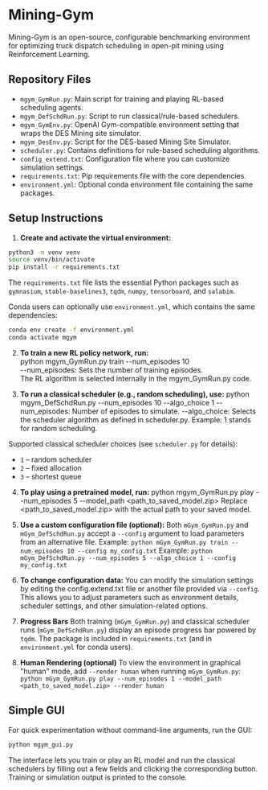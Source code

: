 # Mining-Gym
Mining-Gym is an open-source, configurable benchmarking environment for optimizing truck dispatch scheduling in open-pit mining using Reinforcement Learning.


## Repository Files

- `mgym_GymRun.py`: Main script for training and playing RL-based scheduling agents.
- `mgym_DefSchdRun.py`: Script to run classical/rule-based schedulers.
- `mgym_GymEnv.py`: OpenAI Gym-compatible environment setting that wraps the DES Mining site simulator.
- `mgym_DesEnv.py`: Script for the DES-based Mining Site Simulator.
- `scheduler.py`: Contains definitions for rule-based scheduling algorithms.
- `config_extend.txt`: Configuration file where you can customize simulation settings.
- `requirements.txt`: Pip requirements file with the core dependencies.
- `environment.yml`: Optional conda environment file containing the same packages.
  
## Setup Instructions

1. **Create and activate the virtual environment:**
```bash
python3 -m venv venv
source venv/bin/activate
pip install -r requirements.txt
```
The `requirements.txt` file lists the essential Python packages such as
`gymnasium`, `stable-baselines3`, `tqdm`, `numpy`, `tensorboard`, and `salabim`.

Conda users can optionally use `environment.yml`, which contains the same
dependencies:
```bash
conda env create -f environment.yml
conda activate mgym
```

2. **To train a new RL policy network, run:**  
python mgym_GymRun.py train --num_episodes 10  
--num_episodes: Sets the number of training episodes.  
The RL algorithm is selected internally in the mgym_GymRun.py code.

3. **To run a classical scheduler (e.g., random scheduling), use:**
python mgym_DefSchdRun.py --num_episodes 10 --algo_choice 1
--num_episodes: Number of episodes to simulate.
--algo_choice: Selects the scheduler algorithm as defined in scheduler.py.
Example: 1 stands for random scheduling.

Supported classical scheduler choices (see `scheduler.py` for details):
- `1` – random scheduler
- `2` – fixed allocation
- `3` – shortest queue

4. **To play using a pretrained model, run:**
python mgym_GymRun.py play --num_episodes 5 --model_path <path_to_saved_model.zip>
Replace <path_to_saved_model.zip> with the actual path to your saved model.

5. **Use a custom configuration file (optional):**
Both `mGym_GymRun.py` and `mGym_DefSchdRun.py` accept a `--config` argument to load parameters from an alternative file.
Example: `python mGym_GymRun.py train --num_episodes 10 --config my_config.txt`
Example: `python mGym_DefSchdRun.py --num_episodes 5 --algo_choice 1 --config my_config.txt`

6. **To change configuration data:**
You can modify the simulation settings by editing the config.extend.txt file or another file provided via `--config`. This allows you to adjust parameters such as environment details, scheduler settings, and other simulation-related options.

7. **Progress Bars**
Both training (`mGym_GymRun.py`) and classical scheduler runs (`mGym_DefSchdRun.py`) display an episode progress bar powered by `tqdm`. The package is included in `requirements.txt` (and in `environment.yml` for conda users).

8. **Human Rendering (optional)**
To view the environment in graphical "human" mode, add `--render human` when running `mGym_GymRun.py`:
`python mGym_GymRun.py play --num_episodes 1 --model_path <path_to_saved_model.zip> --render human`

## Simple GUI

For quick experimentation without command-line arguments, run the GUI:

```bash
python mgym_gui.py
```

The interface lets you train or play an RL model and run the classical
schedulers by filling out a few fields and clicking the corresponding
button. Training or simulation output is printed to the console.


